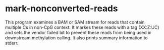 # mark-nonconverted-reads
This program examines a BAM or SAM stream for reads that contain multiple Cs in non-CpG context. It markes these reads with a tag (XX:Z:UC) and sets the vendor failed bit to prevent these reads from being used in downstream methylation calling. It also prints summary information to stderr.
